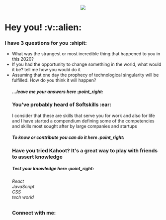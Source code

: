 <p align="center">
  <img src="https://github.com/dashdancing/dashdancing/blob/main/assets/monoplazaf1.png">
</p>
 <h1>Hey you! :v::alien:</h1>
 <h3>I have 3 questions for you :shipit:</h3>
   <ul list-style-type: decimal;>
   <li> What was the strangest or most incredible thing that happened to you in this 2020?</li>
   <li> If you had the opportunity to change something in the world, what would it be? tell me how you would do it</li>
   <li> Assuming that one day the prophecy of technological singularity will be fulfilled. How do you think it will happen?</li> 
 <h5>...leave me your answers here :point_right:</h5>
 <h3>You've probably heard of Softskills :ear:</h3>
 <p>I consider that these are skills that serve you for work and also for life and I have started a compendium defining some of the competencies and skills most sought after by large companies and startups</p>
 <h5>To know or contribute you can do it here :point_right:</h5>
 <h3>Have you tried Kahoot? It's a great way to play with friends to assert knowledge</h3>
 <h5>Test your knowledge here :point_right:</h5>
<h6 font-weight: bold> React<br>JavaScript<br>CSS<br>tech world</h6>
<h3>Connect with me:</h3>
